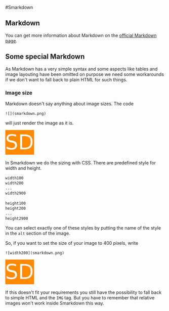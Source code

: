 #Smarkdown
## Markdown


You can get more information about Markdown on the [official Markdown page](http://daringfireball.net/projects/markdown/syntax).


## Some special Markdown

As Markdown has a very simple syntax and some aspects like 
tables and image layouting have been omitted on purpose we need some workarounds 
if we don't want to fall back to plain HTML for such things.


### Image size

Markdown doesn't say anything about image sizes. The code 

```
![](smarkdown.png)
```
will just render the image as it is.

![](smarkdown.png)


In Smarkdown we do the sizing with CSS. There are predefined style for width and height.
```
width100
width200
...
width2900

height100
height200
...
height2900
```


You can select exactly one of these styles by putting the name of the style in the
``alt`` section of the image. 


So, if you want to set the size of your image to 400 pixels, write

```
![width200](smarkdown.png)
```

![width200](smarkdown.png)


If this doesn't fit your requirements you still have the possibility to fall back 
to simple HTML and the ``IMG`` tag. But you have to remember that relative images won't work inside Smarkdown 
this way.

 